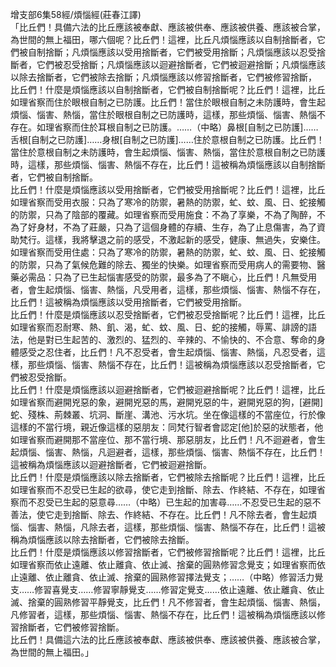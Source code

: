 增支部6集58經/煩惱經(莊春江譯)  
「比丘們！具備六法的比丘應該被奉獻、應該被供奉、應該被供養、應該被合掌，為世間的無上福田，哪六個呢？比丘們！這裡，比丘凡煩惱應該以自制捨斷者，它們被自制捨斷；凡煩惱應該以受用捨斷者，它們被受用捨斷；凡煩惱應該以忍受捨斷者，它們被忍受捨斷；凡煩惱應該以迴避捨斷者，它們被迴避捨斷；凡煩惱應該以除去捨斷者，它們被除去捨斷；凡煩惱應該以修習捨斷者，它們被修習捨斷，  
比丘們！什麼是煩惱應該以自制捨斷者，它們被自制捨斷呢？比丘們！這裡，比丘如理省察而住於眼根自制之已防護。比丘們！當住於眼根自制之未防護時，會生起煩惱、惱害、熱惱，當住於眼根自制之已防護時，這樣，那些煩惱、惱害、熱惱不存在。如理省察而住於耳根自制之已防護。……（中略）鼻根[自制之已防護]……舌根[自制之已防護]……身根[自制之已防護]……住於意根自制之已防護。比丘們！當住於意根自制之未防護時，會生起煩惱、惱害、熱惱，當住於意根自制之已防護時，這樣，那些煩惱、惱害、熱惱不存在，比丘們！這被稱為煩惱應該以自制捨斷者，它們被自制捨斷。  
比丘們！什麼是煩惱應該以受用捨斷者，它們被受用捨斷呢？比丘們！這裡，比丘如理省察而受用衣服：只為了寒冷的防禦，暑熱的防禦，虻、蚊、風、日、蛇接觸的防禦，只為了陰部的覆藏。如理省察而受用施食：不為了享樂，不為了陶醉，不為了好身材，不為了莊嚴，只為了這個身體的存續、生存，為了止息傷害，為了資助梵行。這樣，我將擊退之前的感受，不激起新的感受，健康、無過失，安樂住。如理省察而受用住處：只為了寒冷的防禦，暑熱的防禦，虻、蚊、風、日、蛇接觸的防禦，只為了氣候危難的除去、獨坐的快樂。如理省察而受用病人的需要物、醫藥必需品：只為了已生起惱害感受的防禦，最多為了不瞋心，比丘們！凡無受用者，會生起煩惱、惱害、熱惱，凡受用者，這樣，那些煩惱、惱害、熱惱不存在，比丘們！這被稱為煩惱應該以受用捨斷者，它們被受用捨斷。  
比丘們！什麼是煩惱應該以忍受捨斷者，它們被忍受捨斷呢？比丘們！這裡，比丘如理省察而忍耐寒、熱、飢、渴，虻、蚊、風、日、蛇的接觸，辱罵、誹謗的語法，他是對已生起苦的、激烈的、猛烈的、辛辣的、不愉快的、不合意、奪命的身體感受之忍住者，比丘們！凡不忍受者，會生起煩惱、惱害、熱惱，凡忍受者，這樣，那些煩惱、惱害、熱惱不存在，比丘們！這被稱為煩惱應該以忍受捨斷者，它們被忍受捨斷。  
比丘們！什麼是煩惱應該以迴避捨斷者，它們被迴避捨斷呢？比丘們！這裡，比丘如理省察而避開兇惡的象，避開兇惡的馬，避開兇惡的牛，避開兇惡的狗，[避開]蛇、殘株、荊棘叢、坑洞、斷崖、溝池、污水坑。坐在像這樣的不當座位，行於像這樣的不當行境，親近像這樣的惡朋友：同梵行智者會認定[他]於惡的狀態者，他如理省察而避開那不當座位、那不當行境、那惡朋友，比丘們！凡不迴避者，會生起煩惱、惱害、熱惱，凡迴避者，這樣，那些煩惱、惱害、熱惱不存在，比丘們！這被稱為煩惱應該以迴避捨斷者，它們被迴避捨斷。  
比丘們！什麼是煩惱應該以除去捨斷者，它們被除去捨斷呢？比丘們！這裡，比丘如理省察而不忍受已生起的欲尋，使它走到捨斷、除去、作終結、不存在，如理省察而不忍受已生起的惡意尋……（中略）已生起的加害尋……不忍受已生起的惡不善法，使它走到捨斷、除去、作終結、不存在。比丘們！凡不除去者，會生起煩惱、惱害、熱惱，凡除去者，這樣，那些煩惱、惱害、熱惱不存在，比丘們！這被稱為煩惱應該以除去捨斷者，它們被除去捨斷。  
比丘們！什麼是煩惱應該以修習捨斷者，它們被修習捨斷呢？比丘們！這裡，比丘如理省察而依止遠離、依止離貪、依止滅、捨棄的圓熟修習念覺支；如理省察而依止遠離、依止離貪、依止滅、捨棄的圓熟修習擇法覺支；……（中略）修習活力覺支……修習喜覺支……修習寧靜覺支……修習定覺支……依止遠離、依止離貪、依止滅、捨棄的圓熟修習平靜覺支，比丘們！凡不修習者，會生起煩惱、惱害、熱惱，凡修習者，這樣，那些煩惱、惱害、熱惱不存在，比丘們！這被稱為煩惱應該以修習捨斷者，它們被修習捨斷。  
比丘們！具備這六法的比丘應該被奉獻、應該被供奉、應該被供養、應該被合掌，為世間的無上福田。」  
  
  
